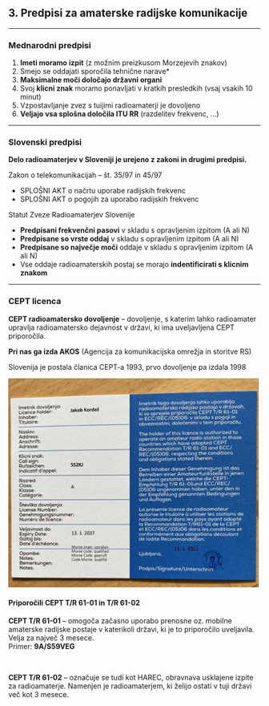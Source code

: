 ## 3. Predpisi za amaterske radijske komunikacije

----

### Mednarodni predpisi

1. **Imeti moramo izpit** (z možnim preizkusom Morzejevih znakov)
2. Smejo se oddajati sporočila tehnične narave*
3. **Maksimalne moči določajo državni organi**
4. Svoj **klicni znak** moramo ponavljati v kratkih presledkih (vsaj vsakih 10 minut)
5. Vzpostavljanje zvez s tuijimi radioamaterji je dovoljeno
6. **Veljajo vsa splošna določila ITU RR** (razdelitev frekvenc, &hellip;)

----

### Slovenski predpisi

**Delo radioamaterjev v Sloveniji je urejeno z zakoni in drugimi predpisi.**

Zakon o telekomunikacijah – št. 35/97 in 45/97

- SPLOŠNI AKT o načrtu uporabe radijskih frekvenc
- SPLOŠNI AKT o pogojih za uporabo radijskih frekvenc

Statut Zveze Radioamaterjev Slovenije



- **Predpisani frekvenčni pasovi** v skladu s opravljenim izpitom (A ali N)
- **Predpisane so vrste oddaj** v skladu s opravljenim izpitom (A ali N)
- **Predpisane so največje moči** oddaje v skladu s opravljenim izpitom (A ali N)
- Vse oddaje radioamaterskih postaj se morajo **indentificirati s klicnim znakom**

----

### CEPT licenca

<div class="hg">
<div>

**CEPT radioamatersko dovoljenje** – dovoljenje, s katerim lahko radioamater upravlja radioamatersko dejavnost v državi, ki ima uveljavljena CEPT priporočila.

**Pri nas ga izda AKOS** (Agencija za komunikacijska omrežja in storitve RS)

Slovenija je postala članica CEPT-a 1993, prvo dovoljenje pa izdala 1998
</div>

<img src="images/cept.jpg" width=500>
</div>



#### Priporočili CEPT T/R 61-01 in T/R 61-02

**CEPT T/R 61-01** – omogoča začasno uporabo
prenosne oz. mobilne amaterske radijske postaje v
katerikoli državi, ki je to priporočilo uveljavila. Velja za
največ 3 mesece.  
Primer: **9A/S59VEG**

<br/>

**CEPT T/R 61-02** – označuje se tudi kot HAREC,
obravnava usklajene izpite za radioamaterje.
Namenjen je radioamaterjem, ki želijo ostati v tuji
državi več kot 3 mesece.
